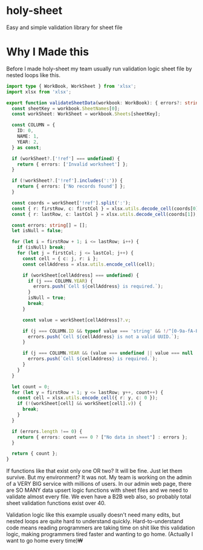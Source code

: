 # holy-sheet
Easy and simple validation library for sheet file

# Why I Made this
Before I made holy-sheet my team usually run validation logic sheet file by nested loops like this.
```typescript
import type { WorkBook, WorkSheet } from 'xlsx';
import xlsx from 'xlsx';

export function validateSheetData(workbook: WorkBook): { errors?: string[]; count?: number } {
  const sheetKey = workbook.SheetNames[0];
  const workSheet: WorkSheet = workbook.Sheets[sheetKey];

  const COLUMN = {
    ID: 0,
    NAME: 1,
    YEAR: 2,
  } as const;

  if (workSheet?.['!ref'] === undefined) {
    return { errors: ['Invalid worksheet'] };
  }

  if (!workSheet?.['!ref'].includes(':')) {
    return { errors: ['No records found'] };
  }

  const coords = workSheet['!ref'].split(':');
  const { r: firstRow, c: firstCol } = xlsx.utils.decode_cell(coords[0]);
  const { r: lastRow, c: lastCol } = xlsx.utils.decode_cell(coords[1]);

  const errors: string[] = [];
  let isNull = false;

  for (let i = firstRow + 1; i <= lastRow; i++) {
    if (isNull) break;
    for (let j = firstCol; j <= lastCol; j++) {
      const cell = { c: j, r: i };
      const cellAddress = xlsx.utils.encode_cell(cell);

      if (workSheet[cellAddress] === undefined) {
        if (j === COLUMN.YEAR) {
          errors.push(`Cell ${cellAddress} is required.`);
        }
        isNull = true;
        break;
      }

      const value = workSheet[cellAddress]?.v;

      if (j === COLUMN.ID && typeof value === 'string' && !/^[0-9a-fA-F-]{36}$/.test(value)) {
        errors.push(`Cell ${cellAddress} is not a valid UUID.`);
      }

      if (j === COLUMN.YEAR && (value === undefined || value === null || value === '')) {
        errors.push(`Cell ${cellAddress} is required.`);
      }
    }
  }

  let count = 0;
  for (let y = firstRow + 1; y <= lastRow; y++, count++) {
    const cell = xlsx.utils.encode_cell({ r: y, c: 0 });
    if (!(workSheet[cell] && workSheet[cell].v)) {
      break;
    }
  }

  if (errors.length !== 0) {
    return { errors: count === 0 ? ["No data in sheet"] : errors };
  }

  return { count };
}
```

If functions like that exist only one OR two? It will be fine. Just let them survive.
But my environment? It was not. My team is working on the admin of a VERY BIG service with millions of users.
In our admin web page, there are SO MANY data upsert logic functions with sheet files and we need to validate almost every file.
We even have a B2B web also, so probably total sheet validation functions exist over 40.

Validation logic like this example usually doesn't need many edits, but nested loops are quite hard to understand quickly.
Hard-to-understand code means reading programmers are taking time on shit like this validation logic, making programmers tired faster and wanting to go home. (Actually I want to go home every time)₩